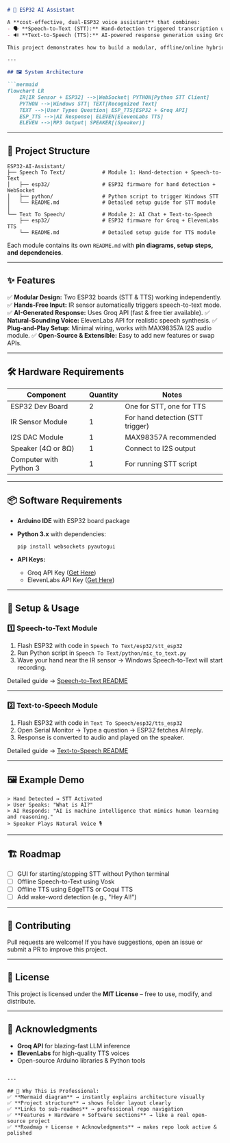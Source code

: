 ````markdown
# 🤖 ESP32 AI Assistant  

A **cost-effective, dual-ESP32 voice assistant** that combines:
- 🗣 **Speech-to-Text (STT):** Hand-detection triggered transcription using ESP32 + Python.
- 🔊 **Text-to-Speech (TTS):** AI-powered response generation using Groq API + natural voice synthesis with ElevenLabs API.

This project demonstrates how to build a modular, offline/online hybrid AI assistant that uses affordable hardware and free APIs (where possible).

---

## 🖼️ System Architecture

```mermaid
flowchart LR
    IR[IR Sensor + ESP32] -->|WebSocket| PYTHON[Python STT Client]
    PYTHON -->|Windows STT| TEXT[Recognized Text]
    TEXT -->|User Types Question| ESP_TTS[ESP32 + Groq API]
    ESP_TTS -->|AI Response| ELEVEN[ElevenLabs TTS]
    ELEVEN -->|MP3 Output| SPEAKER[(Speaker)]
````

---

## 📂 Project Structure

```
ESP32-AI-Assistant/
├── Speech To Text/            # Module 1: Hand-detection + Speech-to-Text
│   ├── esp32/                 # ESP32 firmware for hand detection + WebSocket
│   ├── python/                # Python script to trigger Windows STT
│   └── README.md              # Detailed setup guide for STT module
│
└── Text To Speech/            # Module 2: AI Chat + Text-to-Speech
    ├── esp32/                 # ESP32 firmware for Groq + ElevenLabs TTS
    └── README.md              # Detailed setup guide for TTS module
```

Each module contains its own `README.md` with **pin diagrams, setup steps, and dependencies**.

---

## ✨ Features

✅ **Modular Design:** Two ESP32 boards (STT & TTS) working independently.
✅ **Hands-Free Input:** IR sensor automatically triggers speech-to-text mode.
✅ **AI-Generated Response:** Uses Groq API (fast & free tier available).
✅ **Natural-Sounding Voice:** ElevenLabs API for realistic speech synthesis.
✅ **Plug-and-Play Setup:** Minimal wiring, works with MAX98357A I2S audio module.
✅ **Open-Source & Extensible:** Easy to add new features or swap APIs.

---

## 🛠 Hardware Requirements

| Component              | Quantity | Notes                            |
| ---------------------- | -------- | -------------------------------- |
| ESP32 Dev Board        | 2        | One for STT, one for TTS         |
| IR Sensor Module       | 1        | For hand detection (STT trigger) |
| I2S DAC Module         | 1        | MAX98357A recommended            |
| Speaker (4Ω or 8Ω)     | 1        | Connect to I2S output            |
| Computer with Python 3 | 1        | For running STT script           |

---

## 📦 Software Requirements

* **Arduino IDE** with ESP32 board package
* **Python 3.x** with dependencies:

  ```bash
  pip install websockets pyautogui
  ```
* **API Keys:**

  * Groq API Key ([Get Here](https://console.groq.com))
  * ElevenLabs API Key ([Get Here](https://elevenlabs.io))

---

## 🚀 Setup & Usage

### 1️⃣ Speech-to-Text Module

1. Flash ESP32 with code in `Speech To Text/esp32/stt_esp32`
2. Run Python script in `Speech To Text/python/mic_to_text.py`
3. Wave your hand near the IR sensor → Windows Speech-to-Text will start recording.

Detailed guide → [Speech-to-Text README](./Speech%20To%20Text/README.md)

---

### 2️⃣ Text-to-Speech Module

1. Flash ESP32 with code in `Text To Speech/esp32/tts_esp32`
2. Open Serial Monitor → Type a question → ESP32 fetches AI reply.
3. Response is converted to audio and played on the speaker.

Detailed guide → [Text-to-Speech README](./Text%20To%20Speech/README.md)

---

## 🖼️ Example Demo

```
> Hand Detected → STT Activated
> User Speaks: "What is AI?"
> AI Responds: "AI is machine intelligence that mimics human learning and reasoning."
> Speaker Plays Natural Voice 🎙️
```

---

## 🏗 Roadmap

* [ ] GUI for starting/stopping STT without Python terminal
* [ ] Offline Speech-to-Text using Vosk
* [ ] Offline TTS using EdgeTTS or Coqui TTS
* [ ] Add wake-word detection (e.g., "Hey AI!")

---

## 🤝 Contributing

Pull requests are welcome!
If you have suggestions, open an issue or submit a PR to improve this project.

---

## 📜 License

This project is licensed under the **MIT License** – free to use, modify, and distribute.

---

## 🌟 Acknowledgments

* **Groq API** for blazing-fast LLM inference
* **ElevenLabs** for high-quality TTS voices
* Open-source Arduino libraries & Python tools

```

---

## 🔑 Why This is Professional:
✅ **Mermaid diagram** → instantly explains architecture visually  
✅ **Project structure** → shows folder layout clearly  
✅ **Links to sub-readmes** → professional repo navigation  
✅ **Features + Hardware + Software sections** → like a real open-source project  
✅ **Roadmap + License + Acknowledgments** → makes repo look active & polished  

